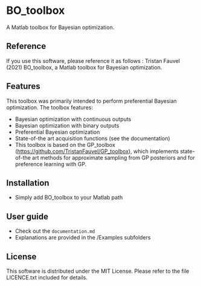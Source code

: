 # BO_toolbox
 A Matlab toolbox for Bayesian optimization.

## Reference

If you use this software, please reference it as follows : Tristan Fauvel (2021) BO_toolbox, a Matlab toolbox for Bayesian optimization.

## Features
This toolbox was primarily intended to perform preferential Bayesian optimization. The toolbox features:
* Bayesian optimization with continuous outputs
* Bayesian optimization with binary outputs
* Preferential Bayesian optimization
* State-of-the art acquisition functions (see the documentation)
* This toolbox is based on the GP_toolbox (https://github.com/TristanFauvel/GP_toolbox), which implements state-of-the art methods for approximate sampling from GP posteriors and for preference learning with GP.

## Installation
* Simply add BO_toolbox to your Matlab path

## User guide
* Check out the `documentation.md`
* Explanations are provided in the /Examples subfolders

## License
This software is distributed under the MIT License. Please refer to the file LICENCE.txt included for details.
